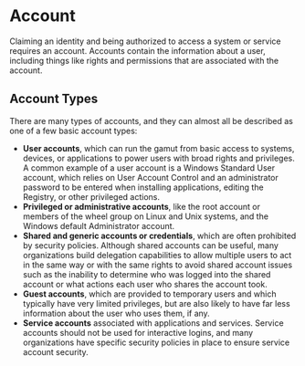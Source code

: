 
# Account

Claiming an identity and being authorized to access a system or service requires an account. Accounts contain the information about a user, including things like rights and permissions that are associated with the account.

## Account Types 

There are many types of accounts, and they can almost all be described
as one of a few basic account types:

- **User accounts**, which can run the gamut from basic access to systems, devices, or applications to power users with broad rights and privileges. A common example of a user account is a Windows Standard User account, which relies on User Account Control and an administrator password to be entered when installing applications, editing the Registry, or other privileged actions.
- **Privileged or administrative accounts**, like the root account or members of the wheel group on Linux and Unix systems, and the Windows default Administrator account.
- **Shared and generic accounts or credentials**, which are often prohibited by security policies. Although shared accounts can be useful, many organizations build delegation capabilities to allow multiple users to act in the same way or with the same rights to avoid shared account issues such as the inability to determine who was logged into the shared account or what actions each user who shares the account took.
- **Guest accounts**, which are provided to temporary users and which typically have very limited privileges, but are also likely to have far less information about the user who uses them, if any.
- **Service accounts** associated with applications and services. Service accounts should not be used for interactive logins, and many organizations have specific security policies in place to ensure service account security.
